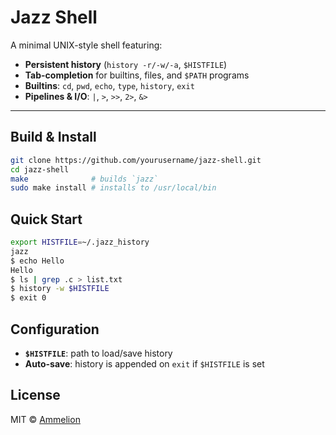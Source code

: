 # Jazz Shell
A minimal UNIX-style shell featuring:

- **Persistent history** (`history -r/-w/-a`, `$HISTFILE`)  
- **Tab-completion** for builtins, files, and `$PATH` programs  
- **Builtins**: `cd`, `pwd`, `echo`, `type`, `history`, `exit`  
- **Pipelines & I/O**: `|`, `>`, `>>`, `2>`, `&>`

---

## Build & Install

```bash
git clone https://github.com/yourusername/jazz-shell.git
cd jazz-shell
make              # builds `jazz`
sudo make install # installs to /usr/local/bin
````

## Quick Start

```bash
export HISTFILE=~/.jazz_history
jazz
$ echo Hello
Hello
$ ls | grep .c > list.txt
$ history -w $HISTFILE
$ exit 0
```

## Configuration

* **`$HISTFILE`**: path to load/save history
* **Auto-save**: history is appended on `exit` if `$HISTFILE` is set

## License

MIT © [Ammelion](https://github.com/Ammelion)

```
```
